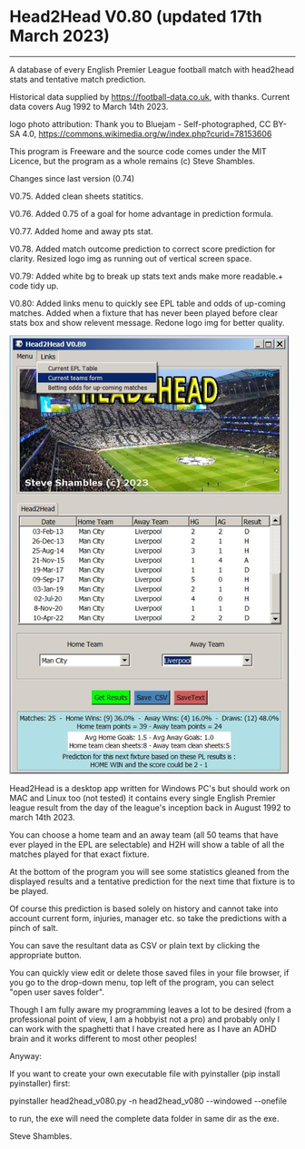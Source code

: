 # Head2Head V0.80 (updated 17th March 2023)
-------------------------------------------
A database of every English Premier League football match with head2head stats and tentative match prediction.

Historical data supplied by https://football-data.co.uk, with thanks. Current data covers Aug 1992 to March 14th 2023.

logo photo attribution: Thank you to Bluejam - Self-photographed, CC BY-SA 4.0, https://commons.wikimedia.org/w/index.php?curid=78153606

This program is Freeware and the source code comes under the MIT Licence, but the program as a whole remains (c) Steve Shambles.


Changes since last version (0.74)

V0.75. Added clean sheets statitics.

V0.76. Added 0.75 of a goal for home advantage in prediction formula.

V0.77. Added home and away pts stat.

V0.78. Added match outcome prediction to correct score prediction for clarity.
       Resized logo img as running out of vertical screen space.
       
V0.79: Added white bg to break up stats text ands make more readable.+ code tidy up.

V0.80: Added links menu to quickly see EPL table and odds of up-coming matches.
       Added when a fixture that has never been played before
       clear stats box and show relevent message.
       Redone logo img for better quality.

![Alt Text](https://github.com/Steve-Shambles/head2head/blob/main/data/h2h_v080_screenshot_2.png)

Head2Head is a desktop app written for Windows PC's but should work on MAC and Linux too (not tested)
it contains every single English Premier league result from the day of the league's inception back in August 1992
to march 14th 2023.

You can choose a home team and an away team (all 50 teams that have ever played in the EPL are selectable) 
and H2H will show a table of all the matches played for that exact fixture.

At the bottom of the program you will see some statistics gleaned from the displayed results and a tentative prediction
for the next time that fixture is to be played.

Of course this prediction is based solely on history and cannot take into account current form, injuries, manager etc.
so take the predictions with a pinch of salt.

You can save the resultant data as CSV or plain text by clicking the appropriate button.

You can quickly view edit or delete those saved files in your file browser, if you go to the drop-down menu,
top left of the program, you can select "open user saves folder".

Though I am fully aware my programming leaves a lot to be desired (from a professional point of view, I am a hobbyist not a pro)
and probably only I can work with the spaghetti that I have created here as I have an ADHD brain and it works 
different to most other peoples!

Anyway:

If you want to create your own executable file with pyinstaller (pip install pyinstaller) first:

pyinstaller head2head_v080.py -n head2head_v080 --windowed --onefile

to run, the exe will need the complete data folder in same dir as the exe.


Steve Shambles.
